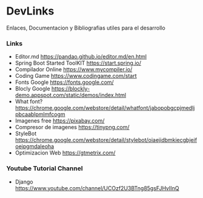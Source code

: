 # DevLinks
Enlaces, Documentacion y Bibliografias utiles para el desarrollo

### Links
- Editor.md https://pandao.github.io/editor.md/en.html
- Spring Boot Started ToolKIT https://start.spring.io/
- Compilador Online https://www.mycompiler.io/
- Coding Game https://www.codingame.com/start
- Fonts Google https://fonts.google.com/
- Blocly Google https://blockly-demo.appspot.com/static/demos/index.html
- What font? https://chrome.google.com/webstore/detail/whatfont/jabopobgcpjmedljpbcaablpmlmfcogm
- Imagenes free https://pixabay.com/
- Compresor de imagenes https://tinypng.com/
- StyleBot https://chrome.google.com/webstore/detail/stylebot/oiaejidbmkiecgbjeifoejpgmdaleoha
- Optimizacion Web https://gtmetrix.com/

### Youtube Tutorial Channel

- Django https://www.youtube.com/channel/UCOzf2U3BTng85gsFJHvIInQ

